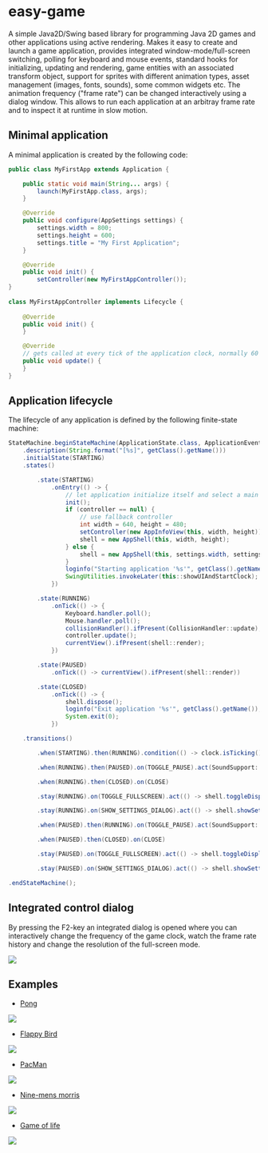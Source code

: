 # easy-game

A simple Java2D/Swing based library for programming Java 2D games and other applications using active rendering. Makes it easy to create and launch a game application, provides integrated window-mode/full-screen switching, polling for keyboard and mouse events, standard hooks for initializing, updating and rendering, game entities with an associated transform object, support for sprites with different animation types, asset management (images, fonts, sounds), some common widgets etc. The animation frequency ("frame rate") can be changed interactively using a dialog window. This allows to run each application at an arbitray frame rate and to inspect it at runtime in slow motion.

## Minimal application

A minimal application is created by the following code:

```java
public class MyFirstApp extends Application {

	public static void main(String... args) {
		launch(MyFirstApp.class, args);
	}

	@Override
	public void configure(AppSettings settings) {
		settings.width = 800;
		settings.height = 600;
		settings.title = "My First Application";
	}

	@Override
	public void init() {
		setController(new MyFirstAppController());
}
 
class MyFirstAppController implements Lifecycle {
 
	@Override
	public void init() {
	}

	@Override
	// gets called at every tick of the application clock, normally 60 times/sec
	public void update() {
	}
}
```

## Application lifecycle

The lifecycle of any application is defined by the following finite-state machine:

```java
StateMachine.beginStateMachine(ApplicationState.class, ApplicationEvent.class, EventMatchStrategy.BY_EQUALITY)
	.description(String.format("[%s]", getClass().getName()))
	.initialState(STARTING)
	.states()

		.state(STARTING)
			.onEntry(() -> {
				// let application initialize itself and select a main controller:
				init();
				if (controller == null) {
					// use fallback controller
					int width = 640, height = 480;
					setController(new AppInfoView(this, width, height));
					shell = new AppShell(this, width, height);
				} else {
					shell = new AppShell(this, settings.width, settings.height);
				}
				loginfo("Starting application '%s'", getClass().getName());
				SwingUtilities.invokeLater(this::showUIAndStartClock);
			})

		.state(RUNNING)
			.onTick(() -> {
				Keyboard.handler.poll();
				Mouse.handler.poll();
				collisionHandler().ifPresent(CollisionHandler::update);
				controller.update();
				currentView().ifPresent(shell::render);
			})

		.state(PAUSED)
			.onTick(() -> currentView().ifPresent(shell::render))

		.state(CLOSED)
			.onTick(() -> {
				shell.dispose();
				loginfo("Exit application '%s'", getClass().getName());
				System.exit(0);
			})

	.transitions()

		.when(STARTING).then(RUNNING).condition(() -> clock.isTicking())

		.when(RUNNING).then(PAUSED).on(TOGGLE_PAUSE).act(SoundSupport::muteAll)

		.when(RUNNING).then(CLOSED).on(CLOSE)

		.stay(RUNNING).on(TOGGLE_FULLSCREEN).act(() -> shell.toggleDisplayMode())

		.stay(RUNNING).on(SHOW_SETTINGS_DIALOG).act(() -> shell.showSettingsDialog())

		.when(PAUSED).then(RUNNING).on(TOGGLE_PAUSE).act(SoundSupport::unmuteAll)

		.when(PAUSED).then(CLOSED).on(CLOSE)

		.stay(PAUSED).on(TOGGLE_FULLSCREEN).act(() -> shell.toggleDisplayMode())

		.stay(PAUSED).on(SHOW_SETTINGS_DIALOG).act(() -> shell.showSettingsDialog())

.endStateMachine();
```

## Integrated control dialog

By pressing the F2-key an integrated dialog is opened where you can interactively change the frequency of the game clock, watch the frame rate history and change the resolution of the full-screen mode.

<img src="EasyGame/screenshots/appcontrol.png">

## Examples

- [Pong](https://github.com/armin-reichert/pong)

<img src="EasyGame/screenshots/pong.png">

- [Flappy Bird](https://github.com/armin-reichert/birdy)

<img src="EasyGame/screenshots/flappybird.png">

- [PacMan](https://github.com/armin-reichert/pacman)

<img src="EasyGame/screenshots/pacman.png">

- [Nine-mens morris](https://github.com/armin-reichert/nine-mens-morris)

<img src="EasyGame/screenshots/nine-mens-morris.png">

- [Game of life](https://github.com/armin-reichert/school/GameOfLife)

<img src="EasyGame/screenshots/game-of-life.png">


